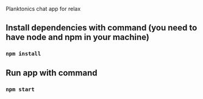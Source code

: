 Planktonics chat app for relax

## Install dependencies with command (you need to have node and npm in your machine)
### `npm install`

## Run app with command 
### `npm start` 